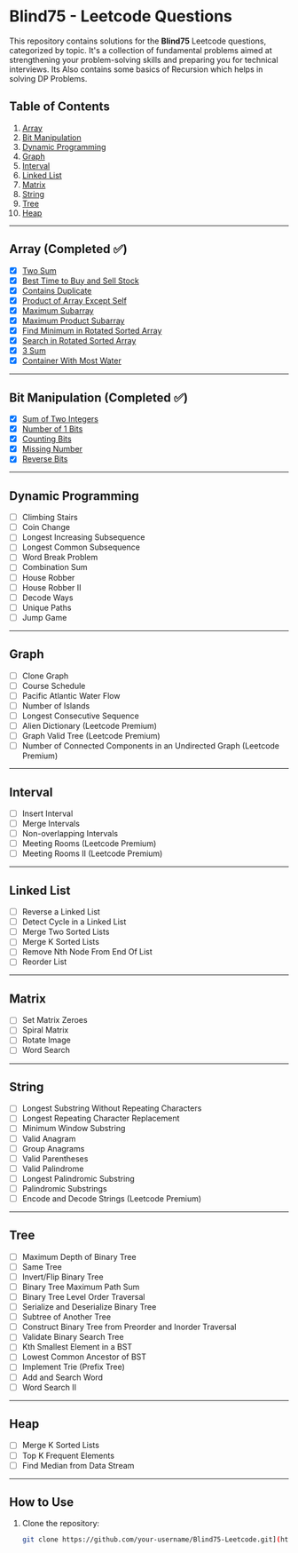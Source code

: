 # Blind75 - Leetcode Questions

This repository contains solutions for the **Blind75** Leetcode questions, categorized by topic. It's a collection of fundamental problems aimed at strengthening your problem-solving skills and preparing you for technical interviews.
Its Also contains some basics of Recursion which helps in solving DP Problems.

## Table of Contents

1. [Array](https://github.com/MrRavikumar/Bind75_Leetcode/blob/main/README.md#array-completed-)
2. [Bit Manipulation](https://github.com/MrRavikumar/Bind75_Leetcode/blob/main/README.md#bit-manipulation-completed-)
3. [Dynamic Programming](https://github.com/MrRavikumar/Bind75_Leetcode/blob/main/README.md#dynamic-programming)
4. [Graph](https://github.com/MrRavikumar/Bind75_Leetcode/blob/main/README.md#graph)
5. [Interval](https://github.com/MrRavikumar/Bind75_Leetcode/blob/main/README.md#interval)
6. [Linked List](https://github.com/MrRavikumar/Bind75_Leetcode/blob/main/README.md#linked-list)
7. [Matrix](https://github.com/MrRavikumar/Bind75_Leetcode/blob/main/README.md#matrix)
8. [String](https://github.com/MrRavikumar/Bind75_Leetcode/blob/main/README.md#string)
9. [Tree](https://github.com/MrRavikumar/Bind75_Leetcode/blob/main/README.md#tree)
10. [Heap](https://github.com/MrRavikumar/Bind75_Leetcode/blob/main/README.md#heap)

---

## Array (Completed ✅)

- [x] [Two Sum](https://github.com/MrRavikumar/Bind75_Leetcode/blob/main/Array/Array_TwoSums.py)
- [x] [Best Time to Buy and Sell Stock](https://github.com/MrRavikumar/Bind75_Leetcode/blob/main/Array/Array_BestTimeToBuyAndSellStock.py)
- [x] [Contains Duplicate](https://github.com/MrRavikumar/Bind75_Leetcode/blob/main/Array/Array_ContainsDuplicates.py)
- [x] [Product of Array Except Self](https://github.com/MrRavikumar/Bind75_Leetcode/blob/main/Array/Array_ProductExceptSelf.py)  
- [x] [Maximum Subarray](https://github.com/MrRavikumar/Bind75_Leetcode/blob/main/Array/Array_MaxSubArray.py)  
- [x] [Maximum Product Subarray](https://github.com/MrRavikumar/Bind75_Leetcode/blob/main/Array/Array_MaxProductSubArray.py)  
- [x] [Find Minimum in Rotated Sorted Array](https://github.com/MrRavikumar/Bind75_Leetcode/blob/main/Array/Array_FindMinimumElementInRotatedSortedArray.py)  
- [x] [Search in Rotated Sorted Array](https://github.com/MrRavikumar/Bind75_Leetcode/blob/main/Array/Array_SearchInRotatedSortedArray1.py)  
- [x] [3 Sum](https://github.com/MrRavikumar/Bind75_Leetcode/blob/main/Array/Array_ThreeSums.py)  
- [x] [Container With Most Water](https://github.com/MrRavikumar/Bind75_Leetcode/blob/main/Array/Array_ContainerWithMostWater.py)  

---

## Bit Manipulation (Completed ✅)

- [x] [Sum of Two Integers](https://github.com/MrRavikumar/Bind75_Leetcode/blob/main/Bit_Manipulation/Bit_SumOfTwoInteger.py) 
- [x] [Number of 1 Bits](https://github.com/MrRavikumar/Bind75_Leetcode/blob/main/Bit_Manipulation/Bit_NumberOf1Bit.py)  
- [x] [Counting Bits](https://github.com/MrRavikumar/Bind75_Leetcode/blob/main/Bit_Manipulation/Bit_CountingBits.py) 
- [x] [Missing Number](https://github.com/MrRavikumar/Bind75_Leetcode/blob/main/Bit_Manipulation/Bit_MissingNumber.py)  
- [x] [Reverse Bits](https://github.com/MrRavikumar/Bind75_Leetcode/blob/main/Bit_Manipulation/Bit_ReverseBits.py)  

---

## Dynamic Programming

- [ ] Climbing Stairs  
- [ ] Coin Change  
- [ ] Longest Increasing Subsequence  
- [ ] Longest Common Subsequence  
- [ ] Word Break Problem  
- [ ] Combination Sum  
- [ ] House Robber  
- [ ] House Robber II  
- [ ] Decode Ways  
- [ ] Unique Paths  
- [ ] Jump Game  

---

## Graph

- [ ] Clone Graph  
- [ ] Course Schedule  
- [ ] Pacific Atlantic Water Flow  
- [ ] Number of Islands  
- [ ] Longest Consecutive Sequence  
- [ ] Alien Dictionary (Leetcode Premium)  
- [ ] Graph Valid Tree (Leetcode Premium)  
- [ ] Number of Connected Components in an Undirected Graph (Leetcode Premium)  

---

## Interval

- [ ] Insert Interval  
- [ ] Merge Intervals  
- [ ] Non-overlapping Intervals  
- [ ] Meeting Rooms (Leetcode Premium)  
- [ ] Meeting Rooms II (Leetcode Premium)  

---

## Linked List

- [ ] Reverse a Linked List  
- [ ] Detect Cycle in a Linked List  
- [ ] Merge Two Sorted Lists  
- [ ] Merge K Sorted Lists  
- [ ] Remove Nth Node From End Of List  
- [ ] Reorder List  

---

## Matrix

- [ ] Set Matrix Zeroes  
- [ ] Spiral Matrix  
- [ ] Rotate Image  
- [ ] Word Search  

---

## String

- [ ] Longest Substring Without Repeating Characters  
- [ ] Longest Repeating Character Replacement  
- [ ] Minimum Window Substring  
- [ ] Valid Anagram  
- [ ] Group Anagrams  
- [ ] Valid Parentheses  
- [ ] Valid Palindrome  
- [ ] Longest Palindromic Substring  
- [ ] Palindromic Substrings  
- [ ] Encode and Decode Strings (Leetcode Premium)  

---

## Tree

- [ ] Maximum Depth of Binary Tree  
- [ ] Same Tree  
- [ ] Invert/Flip Binary Tree  
- [ ] Binary Tree Maximum Path Sum  
- [ ] Binary Tree Level Order Traversal  
- [ ] Serialize and Deserialize Binary Tree  
- [ ] Subtree of Another Tree  
- [ ] Construct Binary Tree from Preorder and Inorder Traversal  
- [ ] Validate Binary Search Tree  
- [ ] Kth Smallest Element in a BST  
- [ ] Lowest Common Ancestor of BST  
- [ ] Implement Trie (Prefix Tree)  
- [ ] Add and Search Word  
- [ ] Word Search II  

---

## Heap

- [ ] Merge K Sorted Lists  
- [ ] Top K Frequent Elements  
- [ ] Find Median from Data Stream  

---

## How to Use

1. Clone the repository:
   ```bash
   git clone https://github.com/your-username/Blind75-Leetcode.git](https://github.com/MrRavikumar/Bind75_Leetcode.git
